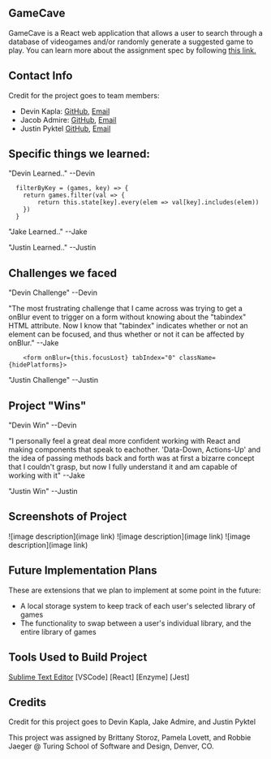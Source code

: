 ## GameCave
GameCave is a React web application that allows a user to search through a database of videogames and/or randomly generate a suggested game to play. 
You can learn more about the assignment spec by following [this link.](http://frontend.turing.io/projects/whateverly.html)

## Contact Info
Credit for the project goes to team members:
- Devin Kapla: [GitHub](https://github.com/DekayHaHa),
              [Email](mailto:DevinKapla@gamil.com)  
- Jacob Admire: [GitHub](https://github.com/JakeAdmire), 
                [Email](mailto:JakeAdmire1@gmail.com)
- Justin Pyktel [GitHub](https://github.com/SiimonStark), 
                [Email](mailto:SiimonStark@gmail.com)

## Specific things we learned:
"Devin Learned.." --Devin 
```
  filterByKey = (games, key) => {
    return games.filter(val => {
        return this.state[key].every(elem => val[key].includes(elem))
    })
  } 
```
"Jake Learned.." --Jake


"Justin Learned.." --Justin

## Challenges we faced
"Devin Challenge" --Devin

"The most frustrating challenge that I came across was trying to get a onBlur event to trigger on a form without
knowing about the "tabindex" HTML attribute. Now I know that "tabindex" indicates whether or not an element can be focused,
and thus whether or not it can be affected by onBlur." --Jake
```
    <form onBlur={this.focusLost} tabIndex="0" className={hidePlatforms}>
```
"Justin Challenge" --Justin
## Project "Wins"
"Devin Win" --Devin

"I personally feel a great deal more confident working with React and making components that speak to eachother. 'Data-Down, Actions-Up' and the idea of passing methods back and forth was at first a bizarre concept that I couldn't grasp, but now I fully understand it and am capable of working with it" --Jake

"Justin Win" --Justin

## Screenshots of Project

  ![image description](image link)
  ![image description](image link)
  ![image description](image link)

## Future Implementation Plans
These are extensions that we plan to implement at some point in the future:
- A local storage system to keep track of each user's selected library of games
- The functionality to swap between a user's individual library, and the entire library of games

## Tools Used to Build Project
[Sublime Text Editor](https://www.sublimetext.com/)
[VSCode]
[React]
[Enzyme]
[Jest]

## Credits
Credit for this project goes to Devin Kapla, Jake Admire, and Justin Pyktel

This project was assigned by Brittany Storoz, Pamela Lovett, and Robbie Jaeger 
@ Turing School of Software and Design, Denver, CO.
